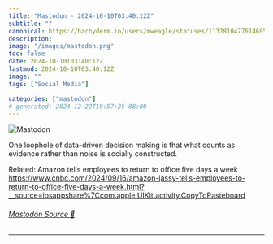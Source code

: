```yaml
---
title: "Mastodon - 2024-10-10T03:40:12Z"
subtitle: ""
canonical: https://hachyderm.io/users/mweagle/statuses/113281047761469565
description:
image: "/images/mastodon.png"
toc: false
date: 2024-10-10T03:40:12Z
lastmod: 2024-10-10T03:40:12Z
image: ""
tags: ["Social Media"]

categories: ["mastodon"]
# generated: 2024-12-22T19:57:25-08:00
---
```

![Mastodon](/images/mastodon.png)

<p>One loophole of data-driven decision making is that what counts as evidence rather than noise is socially constructed. </p><p>Related: Amazon tells employees to return to office five days a week <a href="https://www.cnbc.com/2024/09/16/amazon-jassy-tells-employees-to-return-to-office-five-days-a-week.html?__source=iosappshare%7Ccom.apple.UIKit.activity.CopyToPasteboard" target="_blank" rel="nofollow noopener noreferrer" translate="no"><span class="invisible">https://www.</span><span class="ellipsis">cnbc.com/2024/09/16/amazon-jas</span><span class="invisible">sy-tells-employees-to-return-to-office-five-days-a-week.html?__source=iosappshare%7Ccom.apple.UIKit.activity.CopyToPasteboard</span></a></p>


###### [Mastodon Source 🐘](https://hachyderm.io/@mweagle/113281047761469565)

___
